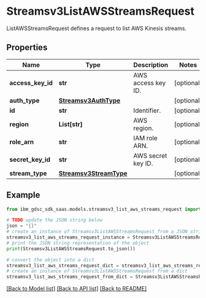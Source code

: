 # Streamsv3ListAWSStreamsRequest

ListAWSStreamsRequest defines a request to list AWS Kinesis streams.

## Properties

Name | Type | Description | Notes
------------ | ------------- | ------------- | -------------
**access_key_id** | **str** | AWS access key ID. | [optional] 
**auth_type** | [**Streamsv3AuthType**](Streamsv3AuthType.md) |  | [optional] 
**id** | **str** | Identifier. | [optional] 
**region** | **List[str]** | AWS region. | [optional] 
**role_arn** | **str** | IAM role ARN. | [optional] 
**secret_key_id** | **str** | AWS secret key ID. | [optional] 
**stream_type** | [**Streamsv3StreamType**](Streamsv3StreamType.md) |  | [optional] 

## Example

```python
from ibm_gdsc_sdk_saas.models.streamsv3_list_aws_streams_request import Streamsv3ListAWSStreamsRequest

# TODO update the JSON string below
json = "{}"
# create an instance of Streamsv3ListAWSStreamsRequest from a JSON string
streamsv3_list_aws_streams_request_instance = Streamsv3ListAWSStreamsRequest.from_json(json)
# print the JSON string representation of the object
print(Streamsv3ListAWSStreamsRequest.to_json())

# convert the object into a dict
streamsv3_list_aws_streams_request_dict = streamsv3_list_aws_streams_request_instance.to_dict()
# create an instance of Streamsv3ListAWSStreamsRequest from a dict
streamsv3_list_aws_streams_request_from_dict = Streamsv3ListAWSStreamsRequest.from_dict(streamsv3_list_aws_streams_request_dict)
```
[[Back to Model list]](../README.md#documentation-for-models) [[Back to API list]](../README.md#documentation-for-api-endpoints) [[Back to README]](../README.md)


